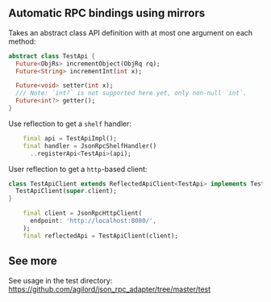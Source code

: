 ## Automatic RPC bindings using mirrors

Takes an abstract class API definition with at most one argument on each method:

```dart
abstract class TestApi {
  Future<ObjRs> incrementObject(ObjRq rq);
  Future<String> incrementInt(int x);

  Future<void> setter(int x);
  /// Note: `int?` is not supported here yet, only non-null `int`.
  Future<int?> getter();
}
```

Use reflection to get a `shelf` handler:

```dart
    final api = TestApiImpl();
    final handler = JsonRpcShelfHandler()
      ..registerApi<TestApi>(api);
```

User reflection to get a `http`-based client:

```dart
class TestApiClient extends ReflectedApiClient<TestApi> implements TestApi {
  TestApiClient(super.client);
}
```

```dart
    final client = JsonRpcHttpClient(
      endpoint: 'http://localhost:8080/',
    );
    final reflectedApi = TestApiClient(client);
```

## See more

See usage in the test directory:
https://github.com/agilord/json_rpc_adapter/tree/master/test
